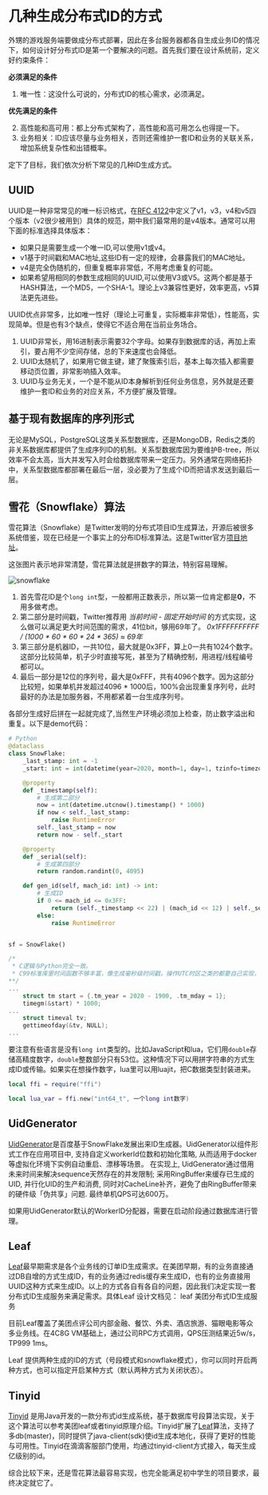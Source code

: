 # 几种生成分布式ID的方式

外甥的游戏服务端要做成分布式部署，因此在多台服务器都各自生成业务ID的情况下，如何设计好分布式ID是第一个要解决的问题。首先我们要在设计系统前，定义好约束条件：

**必须满足的条件**

1. 唯一性：这没什么可说的，分布式ID的核心需求，必须满足。

**优先满足的条件**

2. 高性能和高可用：都上分布式架构了，高性能和高可用怎么也得提一下。
3. 业务相关：ID应该尽量与业务相关，否则还需维护一套ID和业务的关联关系，增加系统复杂性和出错概率。

定下了目标，我们依次分析下常见的几种ID生成方式。

## UUID

UUID是一种非常常见的唯一标识格式，在[RFC 4122](https://tools.ietf.org/html/rfc4122)中定义了v1，v3，v4和v5四个版本（v2很少被用到）具体的规范，期中我们最常用的是v4版本。通常可以用下面的标准选择具体版本：

- 如果只是需要生成一个唯一ID,可以使用v1或v4。
- v1基于时间戳和MAC地址,这些ID有一定的规律，会暴露我们的MAC地址。
- v4是完全伪随机的，但重复概率非常低，不用考虑重复的可能。
- 如果希望用相同的参数生成相同的UUID,可以使用V3或V5。这两个都是基于HASH算法，一个MD5，一个SHA-1。理论上v3兼容性更好，效率更高，v5算法更先进些。

UUID优点非常多，比如唯一性好（理论上可重复，实际概率非常低），性能高，实现简单。但是也有3个缺点，使得它不适合用在当前业务场合。

1. UUID非常长，用16进制表示需要32个字母。如果存到数据库的话，再加上索引，要占用不少空间存储，总的下来速度也会降低。
2. UUID太随机了，如果用它做主键，建了聚簇索引后，基本上每次插入都需要移动页位置，非常影响插入效率。
3. UUID与业务无关，一个是不能从ID本身解析到任何业务信息，另外就是还要维护一套ID和业务的对应关系，不方便扩展及管理。

## 基于现有数据库的序列形式

无论是MySQL，PostgreSQL这类关系型数据库，还是MongoDB，Redis之类的非关系数据库都提供了生成序列ID的机制。关系型数据库因为要维护B-tree，所以效率不会太高，当大并发写入时会给数据库带来一定压力。另外通常在网络拓扑中，关系型数据库都部署在最后一层，没必要为了生成个ID而把请求发送到最后一层。

## 雪花（Snowflake）算法

雪花算法（Snowflake）是Twitter发明的分布式项目ID生成算法，开源后被很多系统借鉴，现在已经是一个事实上的分布ID标准算法。这是Twitter官方[项目地址](https://developer.twitter.com/ja/docs/basics/twitter-ids)。

这张图片表示地非常清楚，雪花算法就是拼数字的算法，特别容易理解。

![snowflake](https://pic1.zhimg.com/80/v2-89659f2e11fdbdacd672a26b7be42068_1440w.jpg)

1. 首先雪花ID是个`long int`型，一般都用正数表示，所以第一位肯定都是**0**，不用多做考虑。
1. 第二部分是时间戳，Twitter推荐用 *当前时间 - 固定开始时间* 的方式实现，这么做可以满足更大时间范围的需求，41位bit，够用69年了。 *0x1FFFFFFFFFF / (1000 * 60 * 60 * 24 * 365) ≈ 69年*  
1. 第三部分是机器ID，一共10位，最大就是0x3FF，算上0一共有1024个数字。这部分比较简单，机子少时直接写死，甚至为了精确控制，用进程/线程编号都可以。
1. 最后一部分是12位的序列号，最大是0xFFF，共有4096个数字。因为这部分比较短，如果单机并发超过4096 * 1000后，100%会出现重复序列号，此时最好的办法是加服务器，不用都紧着一台生成序列号。

各部分生成好后拼在一起就完成了,当然生产环境必须加上检查，防止数字溢出和重复。以下是demo代码：

```py
# Python
@dataclass
class SnowFlake:
    _last_stamp: int = -1
    _start: int = int(datetime(year=2020, month=1, day=1, tzinfo=timezone.utc).timestamp() * 1000)

    @property
    def _timestamp(self):
        # 生成第二部分
        now = int(datetime.utcnow().timestamp() * 1000)
        if now < self._last_stamp:
            raise RuntimeError
        self._last_stamp = now
        return now - self._start

    @property
    def _serial(self):
        # 生成第四部分
        return random.randint(0, 4095)

    def gen_id(self, mach_id: int) -> int:
        # 生成ID
        if 0 <= mach_id <= 0x3FF:
            return (self._timestamp << 22) | (mach_id << 12) | self._serial
        else:
            raise RuntimeError


sf = SnowFlake()
```

```c
/*
 * C逻辑与Python完全一致。
 * C99标准库里时间函数不够丰富，像生成毫秒级时间戳，操作UTC时区之类的都要自己实现，所以我们可以用*nix的time库。
**/
...
    struct tm start = {.tm_year = 2020 - 1900, .tm_mday = 1};
    timegm(&start) * 1000;
...
    struct timeval tv;
    gettimeofday(&tv, NULL);
...
```

要注意有些语言是没有`long int`类型的。比如JavaScript和lua，它们用`double`存储高精度数字，`double`整数部分只有53位。这种情况下可以用拼字符串的方式生成ID或传输。如果实在想操作数字，lua里可以用luajit，把C数据类型封装进来。

```lua
local ffi = require("ffi")

local lua_var = ffi.new("int64_t", 一个long int数字)
```

## UidGenerator

[UidGenerator](https://github.com/baidu/uid-generator/blob/master/README.zh_cn.md)是百度基于SnowFlake发展出来ID生成器。UidGenerator以组件形式工作在应用项目中, 支持自定义workerId位数和初始化策略, 从而适用于docker等虚拟化环境下实例自动重启、漂移等场景。 在实现上, UidGenerator通过借用未来时间来解决sequence天然存在的并发限制; 采用RingBuffer来缓存已生成的UID, 并行化UID的生产和消费, 同时对CacheLine补齐，避免了由RingBuffer带来的硬件级「伪共享」问题. 最终单机QPS可达600万。

如果用UidGenerator默认的WorkerID分配器，需要在启动阶段通过数据库进行管理。

## Leaf

[Leaf](https://github.com/Meituan-Dianping/Leaf/blob/master/README_CN.md)最早期需求是各个业务线的订单ID生成需求。在美团早期，有的业务直接通过DB自增的方式生成ID，有的业务通过redis缓存来生成ID，也有的业务直接用UUID这种方式来生成ID。以上的方式各自有各自的问题，因此我们决定实现一套分布式ID生成服务来满足需求。具体Leaf 设计文档见： leaf 美团分布式ID生成服务

目前Leaf覆盖了美团点评公司内部金融、餐饮、外卖、酒店旅游、猫眼电影等众多业务线。在4C8G VM基础上，通过公司RPC方式调用，QPS压测结果近5w/s，TP999 1ms。

Leaf 提供两种生成的ID的方式（号段模式和snowflake模式），你可以同时开启两种方式，也可以指定开启某种方式（默认两种方式为关闭状态）。

## Tinyid
[Tinyid](https://github.com/didi/tinyid/wiki)
是用Java开发的一款分布式id生成系统，基于数据库号段算法实现，关于这个算法可以参考美团leaf或者tinyid原理介绍。Tinyid扩展了[Leaf](##Leaf)算法，支持了多db(master)，同时提供了java-client(sdk)使id生成本地化，获得了更好的性能与可用性。Tinyid在滴滴客服部门使用，均通过tinyid-client方式接入，每天生成亿级别的id。

综合比较下来，还是雪花算法最容易实现，也完全能满足初中学生的项目要求，最终决定就它了。
